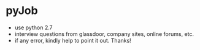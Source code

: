 # pyJob
- use python 2.7
- interview questions from glassdoor, company sites, online forums, etc.
- if any error, kindly help to point it out. Thanks!
